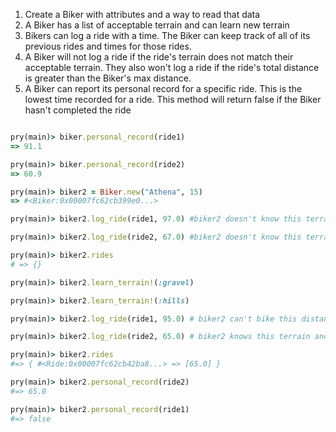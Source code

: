 1. Create a Biker with attributes and a way to read that data
2. A Biker has a list of acceptable terrain and can learn new terrain
3. Bikers can log a ride with a time. The Biker can keep track of all of its previous rides and times for those rides.
4. A Biker will not log a ride if the ride's terrain does not match their acceptable terrain. They also won't log a ride if the ride's total distance is greater than the Biker's max distance.
5. A Biker can report its personal record for a specific ride. This is the lowest time recorded for a ride. This method will return false if the Biker hasn't completed the ride

```ruby

pry(main)> biker.personal_record(ride1)
=> 91.1

pry(main)> biker.personal_record(ride2)
=> 60.9

pry(main)> biker2 = Biker.new("Athena", 15)
=> #<Biker:0x00007fc62cb399e0...>

pry(main)> biker2.log_ride(ride1, 97.0) #biker2 doesn't know this terrain yet

pry(main)> biker2.log_ride(ride2, 67.0) #biker2 doesn't know this terrain yet

pry(main)> biker2.rides
# => {}

pry(main)> biker2.learn_terrain!(:gravel)

pry(main)> biker2.learn_terrain!(:hills)

pry(main)> biker2.log_ride(ride1, 95.0) # biker2 can't bike this distance

pry(main)> biker2.log_ride(ride2, 65.0) # biker2 knows this terrain and can bike this distance

pry(main)> biker2.rides
#=> { #<Ride:0x00007fc62cb42ba8...> => [65.0] }

pry(main)> biker2.personal_record(ride2)
#=> 65.0

pry(main)> biker2.personal_record(ride1)
#=> false
```
